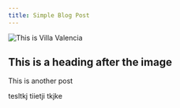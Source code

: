 ```yaml
---
title: Simple Blog Post
---
```

![](/images/uploads/main-page.jpg "This is Villa Valencia")

## T﻿his is a heading after the image

T﻿his is another post

t﻿esltkj tiietji tkjke